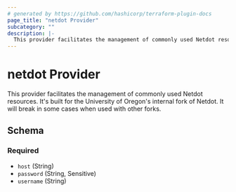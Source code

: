 ```yaml
---
# generated by https://github.com/hashicorp/terraform-plugin-docs
page_title: "netdot Provider"
subcategory: ""
description: |-
  This provider facilitates the management of commonly used Netdot resources. It's built for the University of Oregon's internal fork of Netdot. It will break in some cases when used with other forks.
---
```


# netdot Provider

This provider facilitates the management of commonly used Netdot resources. It's built for the University of Oregon's internal fork of Netdot. It will break in some cases when used with other forks.



<!-- schema generated by tfplugindocs -->
## Schema

### Required

- `host` (String)
- `password` (String, Sensitive)
- `username` (String)

